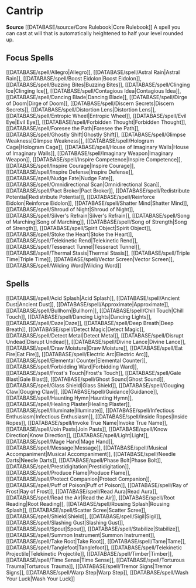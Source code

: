 ﻿---
id: '22'
name: Cantrip
rarity: Common
source: '[[DATABASE/source/Core Rulebook|Core Rulebook]]'
trait:
- Cantrip
type: Trait

---
# Cantrip

**Source** [[DATABASE/source/Core Rulebook|Core Rulebook]] 
A spell you can cast at will that is automatically heightened to half your level rounded up.

## Focus Spells

[[DATABASE/spell/Allegro|Allegro]], [[DATABASE/spell/Astral Rain|Astral Rain]], [[DATABASE/spell/Boost Eidolon|Boost Eidolon]], [[DATABASE/spell/Buzzing Bites|Buzzing Bites]], [[DATABASE/spell/Clinging Ice|Clinging Ice]], [[DATABASE/spell/Contagious Idea|Contagious Idea]], [[DATABASE/spell/Dancing Blade|Dancing Blade]], [[DATABASE/spell/Dirge of Doom|Dirge of Doom]], [[DATABASE/spell/Discern Secrets|Discern Secrets]], [[DATABASE/spell/Distortion Lens|Distortion Lens]], [[DATABASE/spell/Entropic Wheel|Entropic Wheel]], [[DATABASE/spell/Evil Eye|Evil Eye]], [[DATABASE/spell/Forbidden Thought|Forbidden Thought]], [[DATABASE/spell/Foresee the Path|Foresee the Path]], [[DATABASE/spell/Ghostly Shift|Ghostly Shift]], [[DATABASE/spell/Glimpse Weakness|Glimpse Weakness]], [[DATABASE/spell/Hologram Cage|Hologram Cage]], [[DATABASE/spell/House of Imaginary Walls|House of Imaginary Walls]], [[DATABASE/spell/Imaginary Weapon|Imaginary Weapon]], [[DATABASE/spell/Inspire Competence|Inspire Competence]], [[DATABASE/spell/Inspire Courage|Inspire Courage]], [[DATABASE/spell/Inspire Defense|Inspire Defense]], [[DATABASE/spell/Nudge Fate|Nudge Fate]], [[DATABASE/spell/Omnidirectional Scan|Omnidirectional Scan]], [[DATABASE/spell/Pact Broker|Pact Broker]], [[DATABASE/spell/Redistribute Potential|Redistribute Potential]], [[DATABASE/spell/Reinforce Eidolon|Reinforce Eidolon]], [[DATABASE/spell/Shatter Mind|Shatter Mind]], [[DATABASE/spell/Shroud of Night|Shroud of Night]], [[DATABASE/spell/Silver's Refrain|Silver's Refrain]], [[DATABASE/spell/Song of Marching|Song of Marching]], [[DATABASE/spell/Song of Strength|Song of Strength]], [[DATABASE/spell/Spirit Object|Spirit Object]], [[DATABASE/spell/Stoke the Heart|Stoke the Heart]], [[DATABASE/spell/Telekinetic Rend|Telekinetic Rend]], [[DATABASE/spell/Tesseract Tunnel|Tesseract Tunnel]], [[DATABASE/spell/Thermal Stasis|Thermal Stasis]], [[DATABASE/spell/Triple Time|Triple Time]], [[DATABASE/spell/Vector Screen|Vector Screen]], [[DATABASE/spell/Wilding Word|Wilding Word]]

## Spells

[[DATABASE/spell/Acid Splash|Acid Splash]], [[DATABASE/spell/Ancient Dust|Ancient Dust]], [[DATABASE/spell/Approximate|Approximate]], [[DATABASE/spell/Bullhorn|Bullhorn]], [[DATABASE/spell/Chill Touch|Chill Touch]], [[DATABASE/spell/Dancing Lights|Dancing Lights]], [[DATABASE/spell/Daze|Daze]], [[DATABASE/spell/Deep Breath|Deep Breath]], [[DATABASE/spell/Detect Magic|Detect Magic]], [[DATABASE/spell/Detect Metal|Detect Metal]], [[DATABASE/spell/Disrupt Undead|Disrupt Undead]], [[DATABASE/spell/Divine Lance|Divine Lance]], [[DATABASE/spell/Draw Moisture|Draw Moisture]], [[DATABASE/spell/Eat Fire|Eat Fire]], [[DATABASE/spell/Electric Arc|Electric Arc]], [[DATABASE/spell/Elemental Counter|Elemental Counter]], [[DATABASE/spell/Forbidding Ward|Forbidding Ward]], [[DATABASE/spell/Frost's Touch|Frost's Touch]], [[DATABASE/spell/Gale Blast|Gale Blast]], [[DATABASE/spell/Ghost Sound|Ghost Sound]], [[DATABASE/spell/Glass Shield|Glass Shield]], [[DATABASE/spell/Gouging Claw|Gouging Claw]], [[DATABASE/spell/Guidance|Guidance]], [[DATABASE/spell/Haunting Hymn|Haunting Hymn]], [[DATABASE/spell/Healing Plaster|Healing Plaster]], [[DATABASE/spell/Illuminate|Illuminate]], [[DATABASE/spell/Infectious Enthusiasm|Infectious Enthusiasm]], [[DATABASE/spell/Inside Ropes|Inside Ropes]], [[DATABASE/spell/Invoke True Name|Invoke True Name]], [[DATABASE/spell/Join Pasts|Join Pasts]], [[DATABASE/spell/Know Direction|Know Direction]], [[DATABASE/spell/Light|Light]], [[DATABASE/spell/Mage Hand|Mage Hand]], [[DATABASE/spell/Message|Message]], [[DATABASE/spell/Musical Accompaniment|Musical Accompaniment]], [[DATABASE/spell/Needle Darts|Needle Darts]], [[DATABASE/spell/Phase Bolt|Phase Bolt]], [[DATABASE/spell/Prestidigitation|Prestidigitation]], [[DATABASE/spell/Produce Flame|Produce Flame]], [[DATABASE/spell/Protect Companion|Protect Companion]], [[DATABASE/spell/Puff of Poison|Puff of Poison]], [[DATABASE/spell/Ray of Frost|Ray of Frost]], [[DATABASE/spell/Read Aura|Read Aura]], [[DATABASE/spell/Read the Air|Read the Air]], [[DATABASE/spell/Root Reading|Root Reading]], [[DATABASE/spell/Rousing Splash|Rousing Splash]], [[DATABASE/spell/Scatter Scree|Scatter Scree]], [[DATABASE/spell/Shield|Shield]], [[DATABASE/spell/Sigil|Sigil]], [[DATABASE/spell/Slashing Gust|Slashing Gust]], [[DATABASE/spell/Spout|Spout]], [[DATABASE/spell/Stabilize|Stabilize]], [[DATABASE/spell/Summon Instrument|Summon Instrument]], [[DATABASE/spell/Take Root|Take Root]], [[DATABASE/spell/Tame|Tame]], [[DATABASE/spell/Tanglefoot|Tanglefoot]], [[DATABASE/spell/Telekinetic Projectile|Telekinetic Projectile]], [[DATABASE/spell/Timber|Timber]], [[DATABASE/spell/Time Sense|Time Sense]], [[DATABASE/spell/Torturous Trauma|Torturous Trauma]], [[DATABASE/spell/Tremor Signs|Tremor Signs]], [[DATABASE/spell/Warp Step|Warp Step]], [[DATABASE/spell/Wash Your Luck|Wash Your Luck]]